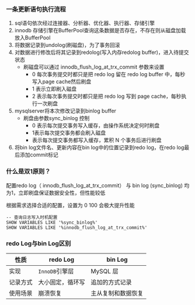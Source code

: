### 一条更新语句执行流程

1. sql语句依次经过连接器、分析器、优化器、执行器、存储引擎
2. innodb 存储引擎在BufferPool查询这条数据是否存在，不存在则从磁盘加载放入BufferPool
3. 将数据记录到undolog(刷磁盘)，为了事务回滚
4. 对数据进行修改后将其记录到redolog(写入内存redolog buffer)，进入待提交状态
   - 刷磁盘可以通过 innodb_flush_log_at_trx_commit 参数来设置
     - 0 每次事务提交时都只是把 redo log 留在 redo log buffer 中，每秒写入page cache然后刷盘
     - 1 表示立即刷入磁盘
     - 2 表示每次事务提交时都只是把 redo log 写到 page cache，每秒执行一次刷盘
5. mysqlserver将本次修改记录到binlog buffer
   - 刷盘由参数sync_binlog 控制
     - 0 表示每次提交事务写入缓存，由操作系统决定何时刷盘
     - 1表示每次提交事务都会刷入磁盘
     - 表示每次提交事务都写入缓存，累积 N 个事务后进行刷盘
6. 将bin log文件名、更新内容在bin log中的位置记录到redo log，在redo log最后添加commit标记



### 什么是双1原则？

配置redo log（ innodb_flush_log_at_trx_commit） 与 bin log (sync_binlog) 均为1，立即刷盘保证数据安全性，但性能较低

根据需求选择合适的配置，设置为 0 100 会极大提升性能

```mysql
-- 查询日志写入时机配置
SHOW VARIABLES LIKE '%sync_binlog%'
SHOW VARIABLES LIKE '%innodb_flush_log_at_trx_commit%'
```



### redo Log与bin Log区别

| 性质     | redo Log         | bin Log            |
| -------- | ---------------- | ------------------ |
| 实现     | `InnoDB`引擎层   | MySQL  层          |
| 记录方式 | 大小固定，循环写 | 追加的方式记录     |
| 使用场景 | 崩溃恢复         | 主从复制和数据恢复 |







​	